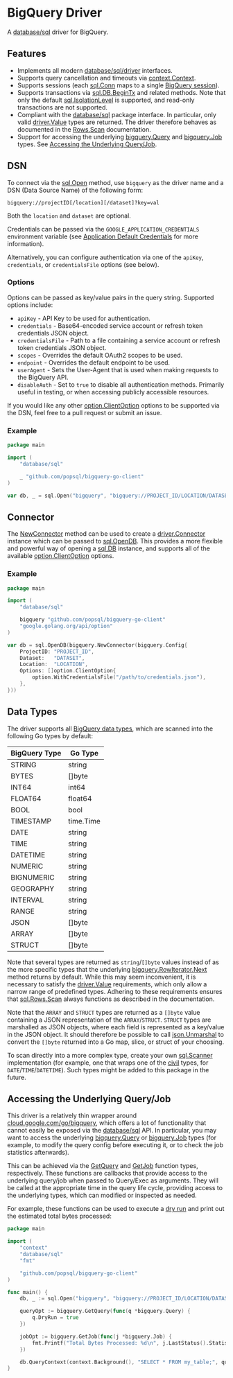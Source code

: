 # BigQuery Driver

A [database/sql](https://pkg.go.dev/database/sql) driver for BigQuery.

## Features

- Implements all modern [database/sql/driver](https://pkg.go.dev/database/sql/driver) interfaces.
- Supports query cancellation and timeouts via [context.Context](https://pkg.go.dev/context).
- Supports sessions (each [sql.Conn](https://pkg.go.dev/database/sql#Conn) maps
  to a single [BigQuery session](https://cloud.google.com/bigquery/docs/sessions-intro)).
- Supports transactions via [sql.DB.BeginTx](https://pkg.go.dev/database/sql#DB.BeginTx)
  and related methods. Note that only the default [sql.IsolationLevel](https://pkg.go.dev/database/sql#IsolationLevel)
  is supported, and read-only transactions are not supported.
- Compliant with the [database/sql](https://pkg.go.dev/database/sql) package
  interface. In particular, only valid [driver.Value](https://pkg.go.dev/database/sql/driver#Value)
  types are returned. The driver therefore behaves as documented in the
  [Rows.Scan](https://pkg.go.dev/database/sql#Rows.Scan) documentation.
- Support for accessing the underlying [bigquery.Query](https://pkg.go.dev/cloud.google.com/go/bigquery#Query)
  and [bigquery.Job](https://pkg.go.dev/cloud.google.com/go/bigquery#Job) types.
  See [Accessing the Underlying Query/Job](#accessing-the-underlying-queryjob).

## DSN

To connect via the [sql.Open](https://pkg.go.dev/database/sql#Open) method, use
`bigquery` as the driver name and a DSN (Data Source Name) of the following form:

```
bigquery://projectID[/location][/dataset]?key=val
```

Both the `location` and `dataset` are optional.

Credentials can be passed via the `GOOGLE_APPLICATION_CREDENTIALS` environment
variable (see [Application Default
Credentials](https://cloud.google.com/docs/authentication/application-default-credentials)
for more information).

Alternatively, you can configure authentication via one of the `apiKey`,
`credentials`, or `credentialsFile` options (see below).

### Options

Options can be passed as key/value pairs in the query string. Supported options
include:

- `apiKey` - API Key to be used for authentication.
- `credentials` - Base64-encoded service account or refresh token credentials
  JSON object.
- `credentialsFile` - Path to a file containing a service account or refresh
  token credentials JSON object.
- `scopes` - Overrides the default OAuth2 scopes to be used.
- `endpoint` - Overrides the default endpoint to be used.
- `userAgent` - Sets the User-Agent that is used when making requests to the
  BigQuery API.
- `disableAuth` - Set to `true` to disable all authentication methods. Primarily
  useful in testing, or when accessing publicly accessible resources.

If you would like any other [option.ClientOption](https://pkg.go.dev/google.golang.org/api/option#ClientOption)
options to be supported via the DSN, feel free to a pull request or submit an
issue.

### Example

```go
package main

import (
	"database/sql"

	_ "github.com/popsql/bigquery-go-client"
)

var db, _ = sql.Open("bigquery", "bigquery://PROJECT_ID/LOCATION/DATASET?credentialsFile=/path/to/credentials.json")
```

## Connector

The [NewConnector](https://pkg.go.dev/github.com/popsql/bigquery-go-client#NewConnector)
method can be used to create a [driver.Connector](https://pkg.go.dev/database/sql/driver#Connector)
instance which can be passed to [sql.OpenDB](https://pkg.go.dev/database/sql#OpenDB).
This provides a more flexible and powerful way of opening a [sql.DB](https://pkg.go.dev/database/sql#DB)
instance, and supports all of the available [option.ClientOption](https://pkg.go.dev/google.golang.org/api/option#ClientOption)
options.

### Example

```go
package main

import (
	"database/sql"

	bigquery "github.com/popsql/bigquery-go-client"
	"google.golang.org/api/option"
)

var db = sql.OpenDB(bigquery.NewConnector(bigquery.Config{
	ProjectID: "PROJECT_ID",
	Dataset:   "DATASET",
	Location:  "LOCATION",
	Options: []option.ClientOption{
		option.WithCredentialsFile("/path/to/credentials.json"),
	},
}))
```

## Data Types

The driver supports all [BigQuery data types](https://cloud.google.com/bigquery/docs/reference/standard-sql/data-types),
which are scanned into the following Go types by default:

| BigQuery Type | Go Type |
| ------------- | ------- |
| STRING | string |
| BYTES | []byte |
| INT64 | int64 |
| FLOAT64 | float64 |
| BOOL | bool |
| TIMESTAMP | time.Time |
| DATE | string |
| TIME | string |
| DATETIME | string |
| NUMERIC | string |
| BIGNUMERIC | string |
| GEOGRAPHY | string |
| INTERVAL | string |
| RANGE | string |
| JSON | []byte |
| ARRAY | []byte |
| STRUCT | []byte |

Note that several types are returned as `string`/`[]byte` values instead of as
the more specific types that the underlying [bigquery.RowIterator.Next](https://pkg.go.dev/cloud.google.com/go/bigquery#RowIterator.Next)
method returns by default. While this may seem inconvenient, it is necessary to
satisfy the [driver.Value](https://pkg.go.dev/database/sql/driver#Value)
requirements, which only allow a narrow range of predefined types. Adhering to
these requirements ensures that [sql.Rows.Scan](https://pkg.go.dev/database/sql#Rows.Scan)
always functions as described in the documentation.

Note that the `ARRAY` and `STRUCT` types are returned as a `[]byte` value
containing a JSON representation of the `ARRAY`/`STRUCT`. `STRUCT` types are
marshalled as JSON objects, where each field is represented as a key/value in
the JSON object. It should therefore be possible to call
[json.Unmarshal](https://pkg.go.dev/encoding/json#Unmarshal) to convert the
`[]byte` returned into a Go map, slice, or struct of your choosing.

To scan directly into a more complex type, create your own
[sql.Scanner](https://pkg.go.dev/database/sql#Scanner) implementation (for
example, one that wraps one of the [civil](https://pkg.go.dev/cloud.google.com/go/civil)
types, for `DATE`/`TIME`/`DATETIME`). Such types might be added to this package in
the future.

## Accessing the Underlying Query/Job

This driver is a relatively thin wrapper around [cloud.google.com/go/bigquery](https://pkg.go.dev/cloud.google.com/go/bigquery),
which offers a lot of functionality that cannot easily be exposed via the
[database/sql](https://pkg.go.dev/database/sql) API. In particular, you may want
to access the underlying [bigquery.Query](https://pkg.go.dev/cloud.google.com/go/bigquery#Query)
or [bigquery.Job](https://pkg.go.dev/cloud.google.com/go/bigquery#Job) types
(for example, to modify the query config before executing it, or to check the
job statistics afterwards).

This can be achieved via the [GetQuery](https://pkg.go.dev/github.com/popsql/bigquery-go-client#GetQuery)
and [GetJob](https://pkg.go.dev/github.com/popsql/bigquery-go-client#GetJob)
function types, respectively. These functions are callbacks that provide access
to the underlying query/job when passed to Query/Exec as arguments. They will
be called at the appropriate time in the query life cycle, providing access to
the underlying types, which can modified or inspected as needed.

For example, these functions can be used to execute a [dry
run](https://cloud.google.com/bigquery/docs/running-queries#dry-run) and print
out the estimated total bytes processed:

```go
package main

import (
	"context"
	"database/sql"
	"fmt"

	"github.com/popsql/bigquery-go-client"
)

func main() {
    db, _ := sql.Open("bigquery", "bigquery://PROJECT_ID/LOCATION/DATASET?credentialsFile=/path/to/credentials.json")

	queryOpt := bigquery.GetQuery(func(q *bigquery.Query) {
		q.DryRun = true
	})

	jobOpt := bigquery.GetJob(func(j *bigquery.Job) {
		fmt.Printf("Total Bytes Processed: %d\n", j.LastStatus().Statistics.TotalBytesProcessed)
	})

	db.QueryContext(context.Background(), "SELECT * FROM my_table;", queryOpt, jobOpt)
}
```

